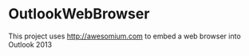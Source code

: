 OutlookWebBrowser
=================

This project uses http://awesomium.com to embed a web browser into Outlook 2013

